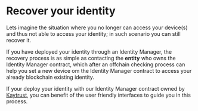 # Recover your identity

Lets imagine the situation where you no longer can access your device(s) and thus not able to access your identity; in such scenario you can still recover it.

If you have deployed your identity through an Identity Manager, the recovery process is as simple as contacting the **entity** who owns the Identity Manager contract, which after an offchain checking process can help you set a new device om the Identity Manager contract to access your already blockchain existing identity.

If your deploy your identity with our Identity Manager contract owned by [Kaytrust](https://www.kaytrust.id/), you can benefit of the user friendly interfaces to guide you in this process.
